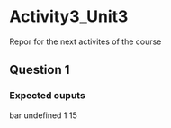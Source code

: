 # Activity3_Unit3
Repor for the next activites of the course

## Question 1
### Expected ouputs
bar undefined
1 15


